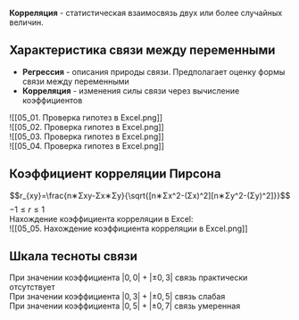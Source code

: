 **Корреляция** - статистическая взаимосвязь двух или более случайных величин.  
## Характеристика связи между переменными
- **Регрессия** - описания природы связи. Предполагает оценку формы связи между переменными
- **Корреляция** - изменения силы связи через вычисление коэффициентов
  
![[05_01. Проверка гипотез в Excel.png]]  
![[05_02. Проверка гипотез в Excel.png]]  
![[05_03. Проверка гипотез в Excel.png]]  
![[05_04. Проверка гипотез в Excel.png]]  
## Коэффициент корреляции Пирсона
$$r_{xy}=\frac{n∗Σxy-Σx∗Σy}{\sqrt{[n∗Σx^2-(Σx)^2][n∗Σy^2-(Σy)^2]}}$$
$-1≤r≤1$  
Нахождение коэффициента корреляции в Excel:  
![[05_05. Нахождение коэффициента корреляции в Excel.png]]  
## Шкала тесноты связи
При значении коэффициента $|0,0|+|±0,3|$ связь практически отсутствует  
При значении коэффициента $|0,3|+|±0,5|$ связь слабая  
При значении коэффициента $|0,5|+|±0,7|$ связь умеренная


